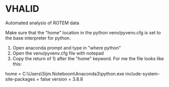 # VHALID 
Automated analysis of ROTEM data

Make sure that the "home" location in the python venv/pyvenv.cfg is set to the base interpreter for python. 
1) Open anaconda prompt and type in "where python"
2) Open the venv/pyvenv.cfg file with notepad
2) Copy the return of 1) after the "home" keyword. For me the file looks like this:

home = C:\Users\Sijm.Noteboom\Anaconda3\python.exe
include-system-site-packages = false
version = 3.8.8